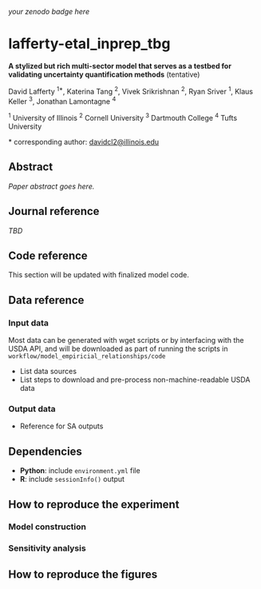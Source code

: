 _your zenodo badge here_

# lafferty-etal_inprep_tbg

**A stylized but rich multi-sector model that serves as a testbed for validating uncertainty quantification methods** (tentative)

David Lafferty <sup>1\*</sup>, Katerina Tang <sup>2</sup>, Vivek Srikrishnan <sup>2</sup>, Ryan Sriver <sup>1</sup>, Klaus Keller <sup>3</sup>, Jonathan Lamontagne <sup>4</sup> 

<sup>1</sup> University of Illinois
<sup>2</sup> Cornell University
<sup>3</sup> Dartmouth College
<sup>4</sup> Tufts University

\* corresponding author: davidcl2@illinois.edu

## Abstract

_Paper abstract goes here._

## Journal reference

_TBD_

## Code reference

This section will be updated with finalized model code.

## Data reference

### Input data

Most data can be generated with wget scripts or by interfacing with the USDA API, and will be downloaded as part of running the scripts in `workflow/model_empiricial_relationships/code`

- List data sources
- List steps to download and pre-process non-machine-readable USDA data

### Output data

- Reference for SA outputs

## Dependencies

- **Python**: include `environment.yml` file
- **R**: include ``sessionInfo()`` output

## How to reproduce the experiment

### Model construction

### Sensitivity analysis

## How to reproduce the figures
